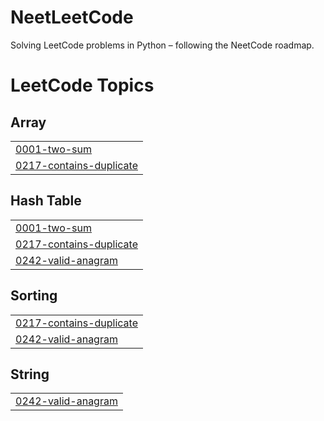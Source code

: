 # NeetLeetCode
Solving LeetCode problems in Python – following the NeetCode roadmap.

<!---LeetCode Topics Start-->
# LeetCode Topics
## Array
|  |
| ------- |
| [0001-two-sum](https://github.com/0xMotazMohamed/NeetLeetCode/tree/master/0001-two-sum) |
| [0217-contains-duplicate](https://github.com/0xMotazMohamed/NeetLeetCode/tree/master/0217-contains-duplicate) |
## Hash Table
|  |
| ------- |
| [0001-two-sum](https://github.com/0xMotazMohamed/NeetLeetCode/tree/master/0001-two-sum) |
| [0217-contains-duplicate](https://github.com/0xMotazMohamed/NeetLeetCode/tree/master/0217-contains-duplicate) |
| [0242-valid-anagram](https://github.com/0xMotazMohamed/NeetLeetCode/tree/master/0242-valid-anagram) |
## Sorting
|  |
| ------- |
| [0217-contains-duplicate](https://github.com/0xMotazMohamed/NeetLeetCode/tree/master/0217-contains-duplicate) |
| [0242-valid-anagram](https://github.com/0xMotazMohamed/NeetLeetCode/tree/master/0242-valid-anagram) |
## String
|  |
| ------- |
| [0242-valid-anagram](https://github.com/0xMotazMohamed/NeetLeetCode/tree/master/0242-valid-anagram) |
<!---LeetCode Topics End-->
